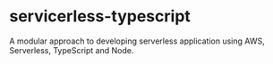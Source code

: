 # servicerless-typescript
A modular approach to developing serverless application using AWS, Serverless, TypeScript and Node.
